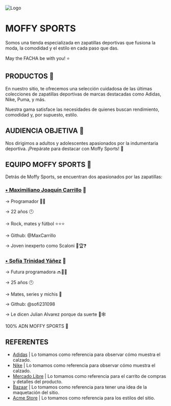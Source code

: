 ![Logo](https://i.ibb.co/hF7smkY/Moffy-Sports.jpg)

# MOFFY SPORTS

Somos una tienda especializada en zapatillas deportivas que fusiona la moda, la comodidad y el estilo en cada paso que das.

May the FACHA be with you! ⭐

## PRODUCTOS 🧦
En nuestro sitio, te ofrecemos una selección cuidadosa de las últimas colecciones de zapatillas deportivas de marcas destacadas como Adidas, Nike, Puma, y más.

Nuestra gama satisface las necesidades de quienes buscan rendimiento, comodidad y, por supuesto, estilo. 

## AUDIENCIA OBJETIVA 🧐
Nos dirigimos a adultos y adolescentes apasionados por la indumentaria deportiva. ¡Prepárate para destacar con Moffy Sports! 🚀 
## EQUIPO MOFFY SPORTS 👥
Detrás de Moffy Sports, se encuentran dos apasionados por las zapatillas:

### [• Maximiliano Joaquín Carrillo](https://github.com/MaxiCarrillo) 🐢
→ Programador 👨‍💻

→ 22 años 🕛

→ Rock, mates y fútbol ⭐⭐⭐

→ Github: @MaxCarrillo

→ Joven inexperto como Scaloni 🤔🏆❓



### [• Sofía Trinidad Yáñez](https://github.com/Sofi231098) 🦋
→ Futura programadora 🔜👩‍💻

→ 25 años 🕛

→ Mates, series y michis 🌠

→ Github: @sofi231098

→ Le dicen Julian Alvarez porque da suerte 🤟🕸


100% ADN MOFFY SPORTS 🧬
## REFERENTES

- [Adidas](https://www.adidas.com.ar/) | Lo tomamos como referencia para observar cómo muestra el calzado.
- [Nike](https://www.nike.com.ar/) | Lo tomamos como referencia para observar cómo muestra el calzado.
- [Mercado Libre](https://www.mercadolibre.com.ar/) |  Lo tomamos como referencia para el carrito de compras y detalles del producto.
- [Bazaar](https://bazaar.ui-lib.com/) | Lo tomamos como referencia para tener una idea de la maquetación del sitio.
- [Acme Store](https://demo.vercel.store/) | Lo tomamos como referencia para los estilos del sitio.
